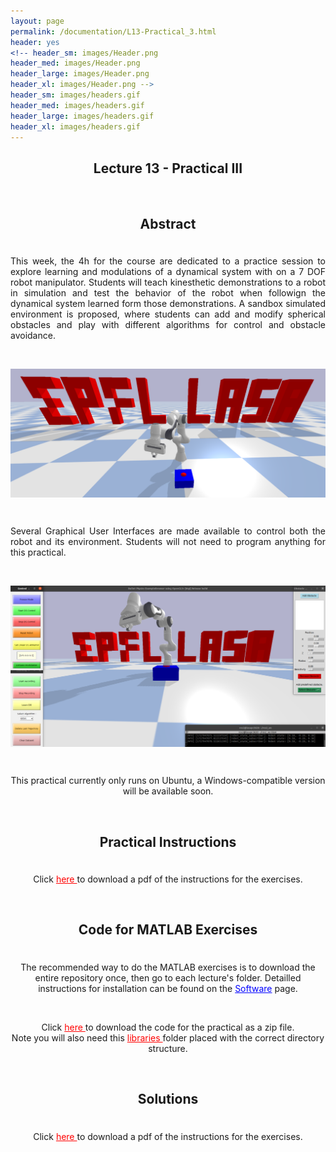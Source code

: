 ```yaml
---
layout: page
permalink: /documentation/L13-Practical_3.html
header: yes
<!-- header_sm: images/Header.png
header_med: images/Header.png
header_large: images/Header.png
header_xl: images/Header.png -->
header_sm: images/headers.gif
header_med: images/headers.gif
header_large: images/headers.gif
header_xl: images/headers.gif
--- 
```


<section class="small-12 large-10 columns page-content">
    

<h1 align="center"> <strong>Lecture 13 - Practical III</strong></h1>

<br>

<h2 align="center"> <strong> Abstract </strong> </h2>
<div style="line-height: 50%">    
<br>    
</div> 
<p align="justify" > This week, the 4h for the course are dedicated to a practice session to explore learning and modulations of a dynamical system with on a 7 DOF robot manipulator. Students will teach kinesthetic demonstrations to a robot in simulation and test the behavior of the robot when followign the dynamical system learned form those demonstrations. A sandbox simulated environment is proposed, where students can add and modify spherical obstacles and play with different algorithms for control and obstacle avoidance. </p>

<br>
<p align="center">  <img src="../images/ad_photo_2.png" alt="image" style="width: 800px; vertical-align: middle;"/> </p>
<br>

<p align="justify" > Several Graphical User Interfaces are made available to control both the robot and its environment. Students will not need to program anything for this practical. </p>
<br>
<p align="center">  <img src="../images/ad_photo.png" alt="image" style="width: 800px; vertical-align: middle;"/> </p>
<br>
<p align="center" > This practical currently only runs on Ubuntu, a Windows-compatible version will be available soon. </p>
<br>
<h2 align="center">  <strong> Practical Instructions </strong>  </h2>
<div style="line-height: 50%">    
<br>    
</div> 
<p align="center"> Click <a href="https://www.epfl.ch/labs/lasa/wp-content/uploads/2024/10/Instructions_Practical_3_Sim.pdf" target="_blank" style="color: red;"> here </a> to download a pdf of the instructions for the exercises.</p>

<br>

<h2 align="center"><strong>Code for MATLAB Exercises</strong></h2>
<div style="line-height: 50%">    
<br>    
</div> 
<p align="center"> The recommended way to do the MATLAB exercises is to download the entire repository once, then go to each lecture's folder. Detailled instructions for installation can be found on the <a href="Software.html" style="color: blue;">Software</a> page. </p>
<br>
<p align="center"> Click <a href="https://www.epfl.ch/labs/lasa/wp-content/uploads/2024/12/practical_3.zip" target="_blank" style="color: red;"> here </a> to download the code for the practical as a zip file. <br> Note you will also need this <a href="https://www.epfl.ch/labs/lasa/wp-content/uploads/2024/09/libraries.zip" target="_blank" style="color: red;"> libraries </a> folder placed with the correct directory structure.  </p> 

<br>

<h2 align="center"><strong>Solutions</strong></h2>
<div style="line-height: 50%">    
<br>    
</div> 
<p align="center"> Click <a href="https://www.epfl.ch/labs/lasa/wp-content/uploads/2024/12/Solutions_Practical_3_Sim.pdf" target="_blank" style="color: red;"> here </a> to download a pdf of the instructions for the exercises.</p>
